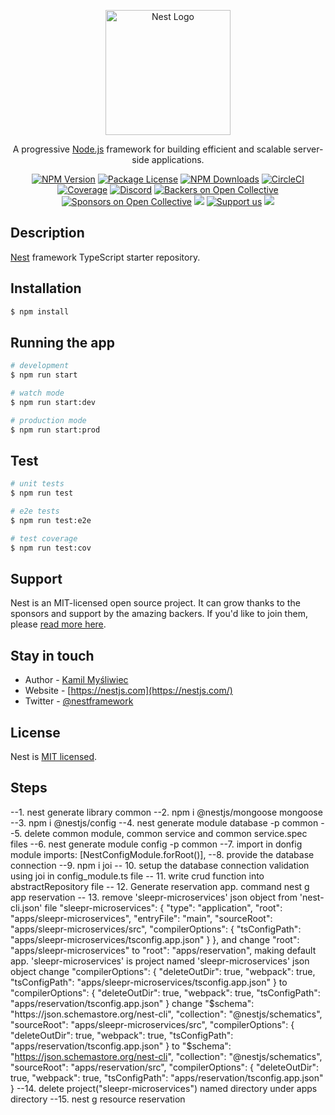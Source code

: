 <p align="center">
  <a href="http://nestjs.com/" target="blank"><img src="https://nestjs.com/img/logo-small.svg" width="200" alt="Nest Logo" /></a>
</p>

[circleci-image]: https://img.shields.io/circleci/build/github/nestjs/nest/master?token=abc123def456
[circleci-url]: https://circleci.com/gh/nestjs/nest

  <p align="center">A progressive <a href="http://nodejs.org" target="_blank">Node.js</a> framework for building efficient and scalable server-side applications.</p>
    <p align="center">
<a href="https://www.npmjs.com/~nestjscore" target="_blank"><img src="https://img.shields.io/npm/v/@nestjs/core.svg" alt="NPM Version" /></a>
<a href="https://www.npmjs.com/~nestjscore" target="_blank"><img src="https://img.shields.io/npm/l/@nestjs/core.svg" alt="Package License" /></a>
<a href="https://www.npmjs.com/~nestjscore" target="_blank"><img src="https://img.shields.io/npm/dm/@nestjs/common.svg" alt="NPM Downloads" /></a>
<a href="https://circleci.com/gh/nestjs/nest" target="_blank"><img src="https://img.shields.io/circleci/build/github/nestjs/nest/master" alt="CircleCI" /></a>
<a href="https://coveralls.io/github/nestjs/nest?branch=master" target="_blank"><img src="https://coveralls.io/repos/github/nestjs/nest/badge.svg?branch=master#9" alt="Coverage" /></a>
<a href="https://discord.gg/G7Qnnhy" target="_blank"><img src="https://img.shields.io/badge/discord-online-brightgreen.svg" alt="Discord"/></a>
<a href="https://opencollective.com/nest#backer" target="_blank"><img src="https://opencollective.com/nest/backers/badge.svg" alt="Backers on Open Collective" /></a>
<a href="https://opencollective.com/nest#sponsor" target="_blank"><img src="https://opencollective.com/nest/sponsors/badge.svg" alt="Sponsors on Open Collective" /></a>
  <a href="https://paypal.me/kamilmysliwiec" target="_blank"><img src="https://img.shields.io/badge/Donate-PayPal-ff3f59.svg"/></a>
    <a href="https://opencollective.com/nest#sponsor"  target="_blank"><img src="https://img.shields.io/badge/Support%20us-Open%20Collective-41B883.svg" alt="Support us"></a>
  <a href="https://twitter.com/nestframework" target="_blank"><img src="https://img.shields.io/twitter/follow/nestframework.svg?style=social&label=Follow"></a>
</p>
  <!--[![Backers on Open Collective](https://opencollective.com/nest/backers/badge.svg)](https://opencollective.com/nest#backer)
  [![Sponsors on Open Collective](https://opencollective.com/nest/sponsors/badge.svg)](https://opencollective.com/nest#sponsor)-->

## Description

[Nest](https://github.com/nestjs/nest) framework TypeScript starter repository.

## Installation

```bash
$ npm install
```

## Running the app

```bash
# development
$ npm run start

# watch mode
$ npm run start:dev

# production mode
$ npm run start:prod
```

## Test

```bash
# unit tests
$ npm run test

# e2e tests
$ npm run test:e2e

# test coverage
$ npm run test:cov
```

## Support

Nest is an MIT-licensed open source project. It can grow thanks to the sponsors and support by the amazing backers. If you'd like to join them, please [read more here](https://docs.nestjs.com/support).

## Stay in touch

- Author - [Kamil Myśliwiec](https://kamilmysliwiec.com)
- Website - [https://nestjs.com](https://nestjs.com/)
- Twitter - [@nestframework](https://twitter.com/nestframework)

## License

Nest is [MIT licensed](LICENSE).

## Steps
  --1. nest generate library common
  --2. npm i @nestjs/mongoose mongoose
  --3. npm i @nestjs/config
  --4. nest generate module database -p common
  --5. delete common module, common service and common service.spec files
  --6. nest generate module config -p common
  --7. import in donfig module imports: [NestConfigModule.forRoot()],
  --8. provide the database connection 
  --9. npm i joi
  -- 10. setup the database connection validation using joi in config_module.ts file
  -- 11. write crud function into abstractRepository file
  -- 12. Generate reservation app. command nest g app reservation
  -- 13. remove 'sleepr-microservices' json object from 'nest-cli.json' file
      "sleepr-microservices": {
        "type": "application",
        "root": "apps/sleepr-microservices",
        "entryFile": "main",
        "sourceRoot": "apps/sleepr-microservices/src",
        "compilerOptions": {
          "tsConfigPath": "apps/sleepr-microservices/tsconfig.app.json"
        }
    },
    and change "root": "apps/sleepr-microservices" to "root": "apps/reservation", making default app. 'sleepr-microservices' is project named 'sleepr-microservices' json object
    change "compilerOptions": {
      "deleteOutDir": true,
      "webpack": true,
      "tsConfigPath": "apps/sleepr-microservices/tsconfig.app.json"
    }
    to 
    "compilerOptions": {
      "deleteOutDir": true,
      "webpack": true,
      "tsConfigPath": "apps/reservation/tsconfig.app.json"
    }
    change 
    "$schema": "https://json.schemastore.org/nest-cli",
    "collection": "@nestjs/schematics",
    "sourceRoot": "apps/sleepr-microservices/src",
    "compilerOptions": {
      "deleteOutDir": true,
      "webpack": true,
      "tsConfigPath": "apps/reservation/tsconfig.app.json"
    }
  to 
  "$schema": "https://json.schemastore.org/nest-cli",
    "collection": "@nestjs/schematics",
    "sourceRoot": "apps/reservation/src",
    "compilerOptions": {
      "deleteOutDir": true,
      "webpack": true,
      "tsConfigPath": "apps/reservation/tsconfig.app.json"
    }
--14. delete project("sleepr-microservices") named directory under apps directory
--15. nest g resource reservation